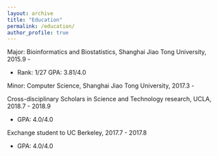 ```yaml
---
layout: archive
title: "Education"
permalink: /education/
author_profile: true
---
```


Major: Bioinformatics and Biostatistics, Shanghai Jiao Tong University, 2015.9 -
* Rank: 1/27   GPA: 3.81/4.0

Minor: Computer Science, Shanghai Jiao Tong University, 2017.3 -

Cross-disciplinary Scholars in Science and Technology research, UCLA, 2018.7 - 2018.9
* GPA: 4.0/4.0

Exchange student to UC Berkeley, 2017.7 - 2017.8
* GPA: 4.0/4.0
